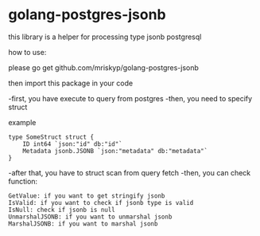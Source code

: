 # golang-postgres-jsonb
this library is a helper for processing type jsonb postgresql

how to use:

please go get github.com/mriskyp/golang-postgres-jsonb


then import this package in your code

-first, you have execute to query from postgres
-then, you need to specify struct

example
```
type SomeStruct struct {
    ID int64 `json:"id" db:"id"`
    Metadata jsonb.JSONB `json:"metadata" db:"metadata"`
}
```

-after that, you have to struct scan from query fetch
-then, you can check function:
```
GetValue: if you want to get stringify jsonb
IsValid: if you want to check if jsonb type is valid
IsNull: check if jsonb is null
UnmarshalJSONB: if you want to unmarshal jsonb
MarshalJSONB: if you want to marshal jsonb
```